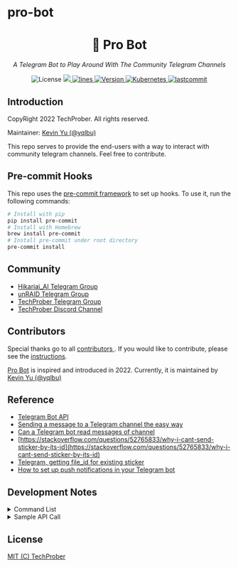 # pro-bot

<h1 align="center">🤖 Pro Bot</h1>
<p align="center">
    <em>A Telegram Bot to Play Around With The Community Telegram Channels</em>
</p>

<p align="center">
    <img src="https://img.shields.io/github/license/TechProber/pro-bot?color=critical" alt="License"/>
    <a href="https://hits.seeyoufarm.com">
      <img src="https://hits.seeyoufarm.com/api/count/incr/badge.svg?url=https%3A%2F%2Fgithub.com%2FTechProber%2Fpro-bot&count_bg=%235322B2&title_bg=%23555555&icon=&icon_color=%23E7E7E7&title=hits&edge_flat=false"/>
    </a>
    <a href="https://img.shields.io/tokei/lines/github/TechProber/pro-bot?color=orange">
      <img src="https://img.shields.io/tokei/lines/github/TechProber/pro-bot?color=orange" alt="lines">
    </a>
    <a href="https://hub.docker.com/repository/docker/hikariai/">
        <img src="https://img.shields.io/badge/docker-v20.10.7-blue" alt="Version">
    </a>
    <a href="https://kubernetes.io/">
        <img src="https://img.shields.io/badge/kubernetes-v1.23-navy.svg" alt="Kubernetes"/>
    </a>
    <a href="https://github.com/TechProber/pro-bot">
        <img src="https://img.shields.io/github/last-commit/TechProber/pro-bot" alt="lastcommit"/>
    </a>
</p>

## Introduction

CopyRight 2022 TechProber. All rights reserved.

Maintainer: [ Kevin Yu (@yqlbu) ](https://github.com/yqlbu)

This repo serves to provide the end-users with a way to interact with community telegram channels. Feel free to contribute.

## Pre-commit Hooks

This repo uses the [pre-commit framework](https://github.com/pre-commit/pre-commit-hooks) to set up hooks. To use it, run the following commands:

```bash
# Install with pip
pip install pre-commit
# Install with Homebrew
brew install pre-commit
# Install pre-commit under root directory
pre-commit install
```

## Community

- [Hikariai_AI Telegram Group](https://t.me/hikariai_channel)
- [unRAID Telegram Group](https://t.me/unraid_zh)
- [TechProber Telegram Group](https://t.me/joinchat/7AG3aEQ5I00wY2Q5)
- [TechProber Discord Channel](https://discord.gg/se4RtrB473)

## Contributors

Special thanks go to all [ contributors ](https://github.com/TechProber/pro-bot/graphs/contributors). If you would like to contribute, please see the [instructions](https://github.com/TechProber/pro-bot/blob/master/docs/contribute.md).

[Pro Bot](https://github.com/TechProber/pro-bot) is inspired and introduced in 2022. Currently, it is maintained by [ Kevin Yu (@yqlbu) ](https://github.com/yqlbu)

## Reference

- [Telegram Bot API](https://core.telegram.org/bots/api)
- [Sending a message to a Telegram channel the easy way](https://medium.com/javarevisited/sending-a-message-to-a-telegram-channel-the-easy-way-eb0a0b32968)
- [Can a Telegram bot read messages of channel](https://stackoverflow.com/questions/42672034/can-a-telegram-bot-read-messages-of-channel)
- [https://stackoverflow.com/questions/52765833/why-i-cant-send-sticker-by-its-id](https://stackoverflow.com/questions/52765833/why-i-cant-send-sticker-by-its-id)
- [Telegram, getting file_id for existing sticker](https://stackoverflow.com/questions/34355648/telegram-getting-file-id-for-existing-sticker)
- [How to set up push notifications in your Telegram bot](https://www.freecodecamp.org/news/telegram-push-notifications-58477e71b2c2/)

## Development Notes

<details><summary>Command List</summary>

Please find more detail in `command_list.json`

</details>

<details><summary>Sample API Call</summary>

### Send Text

POST `https://api.telegram.org/bot<token>/sendMessage?chat_id=<id>&text=<text_string>`

```bash
curl -X POST https://api.telegram.org/bot<token>/sendMessage?chat_id=<id>&text=<text_string>
```
### Send Sticker

POST `https://api.telegram.org/bot<token>/sendSticker?chat_id=<id>&sticker=<sticker_id>`

```bash
curl -X POST https://api.telegram.org/bot<token>/sendSticker?chat_id=<id>&sticker=<sticker_id>
```

### Get Update

GET `https://api.telegram.org/bot{bot_token}/getUpdates`

```bash
curl -X GET https://api.telegram.org/bot{bot_token}/getUpdates
```

</details>

## License

[MIT (C) TechProber](https://github.com/TechProber/pro-bot/blob/master/LICENSE)
